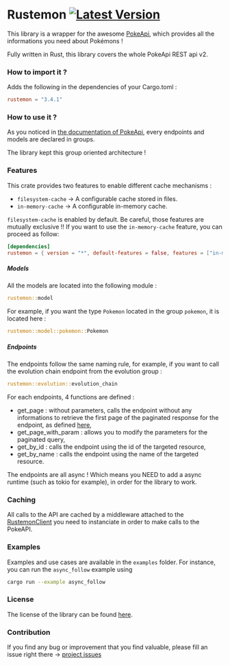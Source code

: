 # Rustemon [![Latest Version]][crates.io]

[Latest Version]: https://img.shields.io/crates/v/rustemon.svg
[crates.io]: https://crates.io/crates/rustemon

This library is a wrapper for the awesome [PokeApi](https://pokeapi.co), which provides all the informations you need about Pokémons !

Fully written in Rust, this library covers the whole PokeApi REST api v2.

### How to import it ?

Adds the following in the dependencies of your Cargo.toml :

```toml
rustemon = "3.4.1" 
```

### How to use it ?

As you noticed in [the documentation of PokeApi](https://pokeapi.co/docs/v2), every endpoints and models are declared in groups.

The library kept this group oriented architecture !

### Features

This crate provides two features to enable different cache mechanisms :
* `filesystem-cache` -> A configurable cache stored in files.
* `in-memory-cache` -> A configurable in-memory cache.

`filesystem-cache` is enabled by default.
Be careful, those features are mutually exclusive !!
If you want to use the `in-memory-cache` feature, you can proceed as follow:

```toml
[dependencies]
rustemon = { version = "*", default-features = false, features = ["in-memory-cache"] } 
```

##### Models

All the models are located into the following module :

```rust
rustemon::model
```

For example, if you want the type `Pokemon` located in the group `pokemon`, it is located here :

```rust
rustemon::model::pokemon::Pokemon
```

##### Endpoints

The endpoints follow the same naming rule, for example, if you want to call the evolution chain 
endpoint from the evolution group :

```rust
rustemon::evolution::evolution_chain
```

For each endpoints, 4 functions are defined :

* get_page : without parameters, calls the endpoint without any informations to retrieve the first page of the paginated response for the endpoint, as defined [here](https://pokeapi.co/docs/v2#resource-listspagination-section),
* get_page_with_param : allows you to modify the parameters for the paginated query,
* get_by_id : calls the endpoint using the id of the targeted resource,
* get_by_name : calls the endpoint using the name of the targeted resource.

The endpoints are all async ! Which means you NEED to add a async runtime (such as tokio for example), in order for 
the library to work.

### Caching

All calls to the API are cached by a middleware attached to the [RustemonClient](/src/client.rs) you need to instanciate in order
to make calls to the PokeAPI.

### Examples

Examples and use cases are available in the `examples` folder. For instance, you can run the `async_follow` example using 

```bash
cargo run --example async_follow
```

### License

The license of the library can be found [here](/LICENSE).
  
### Contribution

If you find any bug or improvement that you find valuable, please fill an issue right there -> [project issues](https://github.com/mlemesle/rustemon/issues)
